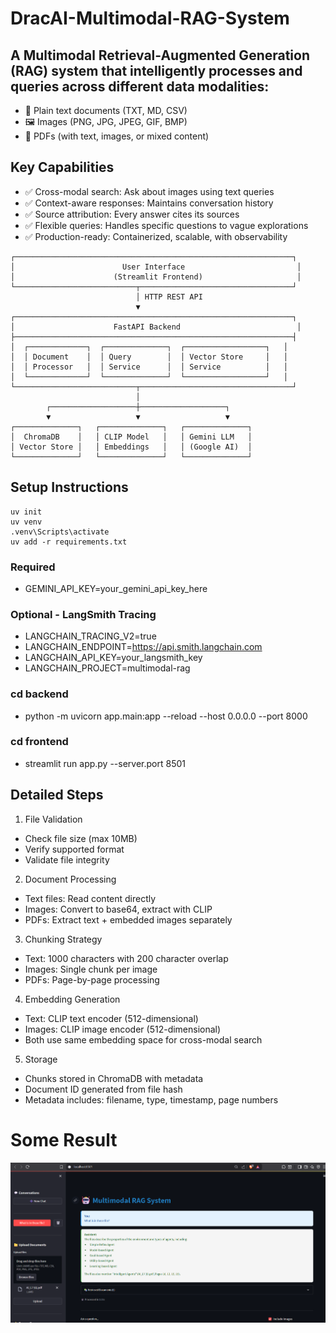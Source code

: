 # DracAI-Multimodal-RAG-System
## A Multimodal Retrieval-Augmented Generation (RAG) system that intelligently processes and queries across different data modalities:

- 📄 Plain text documents (TXT, MD, CSV)
- 🖼️ Images (PNG, JPG, JPEG, GIF, BMP)
- 📑 PDFs (with text, images, or mixed content)

## Key Capabilities
- ✅ Cross-modal search: Ask about images using text queries
- ✅ Context-aware responses: Maintains conversation history
- ✅ Source attribution: Every answer cites its sources
- ✅ Flexible queries: Handles specific questions to vague explorations
- ✅ Production-ready: Containerized, scalable, with observability

```
┌──────────────────────────────────────────────────────────────┐
│                        User Interface                         │
│                      (Streamlit Frontend)                     │
└───────────────────────────┬──────────────────────────────────┘
                            │ HTTP REST API
                            ▼
┌──────────────────────────────────────────────────────────────┐
│                      FastAPI Backend                          │
├──────────────────────────────────────────────────────────────┤
│  ┌─────────────┐  ┌──────────────┐  ┌──────────────────┐   │
│  │ Document    │  │ Query        │  │ Vector Store     │   │
│  │ Processor   │  │ Service      │  │ Service          │   │
│  └─────────────┘  └──────────────┘  └──────────────────┘   │
└───────────────────────────┬──────────────────────────────────┘
                            │
        ┌───────────────────┼───────────────────┐
        ▼                   ▼                   ▼
┌──────────────┐   ┌──────────────┐   ┌──────────────┐
│  ChromaDB    │   │ CLIP Model   │   │ Gemini LLM   │
│ Vector Store │   │ Embeddings   │   │ (Google AI)  │
└──────────────┘   └──────────────┘   └──────────────┘
```

## Setup Instructions
```
uv init
uv venv
.venv\Scripts\activate
uv add -r requirements.txt
```

### Required
- GEMINI_API_KEY=your_gemini_api_key_here

### Optional - LangSmith Tracing
- LANGCHAIN_TRACING_V2=true
- LANGCHAIN_ENDPOINT=https://api.smith.langchain.com
- LANGCHAIN_API_KEY=your_langsmith_key
- LANGCHAIN_PROJECT=multimodal-rag

### cd backend
- python -m uvicorn app.main:app --reload --host 0.0.0.0 --port 8000

### cd frontend
- streamlit run app.py --server.port 8501


## Detailed Steps
1. File Validation

- Check file size (max 10MB)
- Verify supported format
- Validate file integrity

2. Document Processing

- Text files: Read content directly
- Images: Convert to base64, extract with CLIP
- PDFs: Extract text + embedded images separately

3. Chunking Strategy

- Text: 1000 characters with 200 character overlap
- Images: Single chunk per image
- PDFs: Page-by-page processing

4. Embedding Generation

- Text: CLIP text encoder (512-dimensional)
- Images: CLIP image encoder (512-dimensional)
- Both use same embedding space for cross-modal search

5. Storage

- Chunks stored in ChromaDB with metadata
- Document ID generated from file hash
- Metadata includes: filename, type, timestamp, page numbers



# Some Result
![Frontend Image](images/frontend.png)